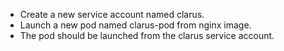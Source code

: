 - Create a new service account named clarus. 
- Launch a new pod named clarus-pod from nginx image. 
- The pod should be launched from the clarus service account.